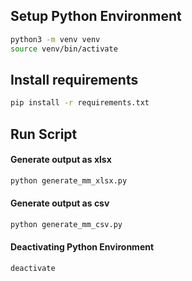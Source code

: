 ## Setup Python Environment

   ```bash
   python3 -m venv venv
   source venv/bin/activate
   ```  

## Install requirements

   ```bash
   pip install -r requirements.txt
   ``` 

## Run Script

#### Generate output as xlsx
   ```bash
   python generate_mm_xlsx.py
   ``` 
#### Generate output as csv
   ```bash
   python generate_mm_csv.py
   ``` 

#### Deactivating Python Environment

   ```bash
   deactivate
   ``` 